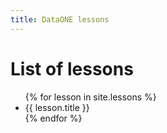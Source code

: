 ```yaml
---
title: DataONE lessons
---
```


# List of lessons

<ul>
{% for lesson in site.lessons %}
  <li>
    {{ lesson.title }}
  </li>
{% endfor %}
</ul>
